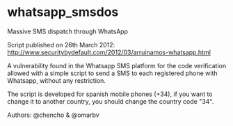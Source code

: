 whatsapp_smsdos
===============

Massive SMS dispatch through WhatsApp

Script published on 26th March 2012: 
http://www.securitybydefault.com/2012/03/arruinamos-whatsapp.html

A vulnerability found in the Whatsapp SMS platform for the code verification allowed with a simple script to send a SMS to each registered phone with Whatsapp, without any restriction.

The script is developed for spanish mobile phones (+34), if you want to change it to another country, you should change the country code "34".

Authors: @chencho & @omarbv


